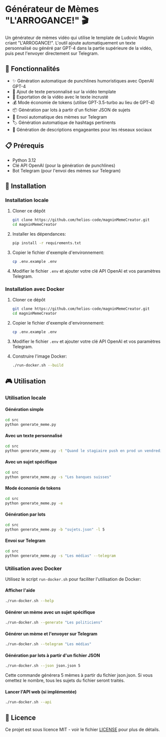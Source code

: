 # Générateur de Mèmes "L'ARROGANCE!" 🎬

Un générateur de mèmes vidéo qui utilise le template de Ludovic Magnin criant "L'ARROGANCE!". L'outil ajoute automatiquement un texte personnalisé ou généré par GPT-4 dans la partie supérieure de la vidéo, puis peut l'envoyer directement sur Telegram.

## 🚀 Fonctionnalités

- ✨ Génération automatique de punchlines humoristiques avec OpenAI GPT-4
- 📝 Ajout de texte personnalisé sur la vidéo template
- 🎥 Exportation de la vidéo avec le texte incrusté
- 💰 Mode économie de tokens (utilise GPT-3.5-turbo au lieu de GPT-4)
- 📦 Génération par lots à partir d'un fichier JSON de sujets
- 📱 Envoi automatique des mèmes sur Telegram
- 🏷️ Génération automatique de hashtags pertinents
- 📄 Génération de descriptions engageantes pour les réseaux sociaux

## 📋 Prérequis

- Python 3.12
- Clé API OpenAI (pour la génération de punchlines)
- Bot Telegram (pour l'envoi des mèmes sur Telegram)

## 🔧 Installation

### Installation locale

1. Cloner ce dépôt
   ```bash
   git clone https://github.com/helios-code/magninMemeCreator.git
   cd magninMemeCreator
   ```

2. Installer les dépendances:
   ```bash
   pip install -r requirements.txt
   ```

3. Copier le fichier d'exemple d'environnement:
   ```bash
   cp .env.example .env
   ```

4. Modifier le fichier `.env` et ajouter votre clé API OpenAI et vos paramètres Telegram.

### Installation avec Docker

1. Cloner ce dépôt
   ```bash
   git clone https://github.com/helios-code/magninMemeCreator.git
   cd magninMemeCreator
   ```

2. Copier le fichier d'exemple d'environnement:
   ```bash
   cp .env.example .env
   ```

3. Modifier le fichier `.env` et ajouter votre clé API OpenAI et vos paramètres Telegram.

4. Construire l'image Docker:
   ```bash
   ./run-docker.sh --build
   ```

## 🎮 Utilisation

### Utilisation locale

#### Génération simple

```bash
cd src
python generate_meme.py
```

#### Avec un texte personnalisé

```bash
cd src
python generate_meme.py -t "Quand le stagiaire push en prod un vendredi à 17h"
```

#### Avec un sujet spécifique

```bash
cd src
python generate_meme.py -s "Les banques suisses"
```

#### Mode économie de tokens

```bash
cd src
python generate_meme.py -e
```

#### Génération par lots

```bash
cd src
python generate_meme.py -b "sujets.json" -l 5
```

#### Envoi sur Telegram

```bash
cd src
python generate_meme.py -s "Les médias" --telegram
```

### Utilisation avec Docker

Utilisez le script `run-docker.sh` pour faciliter l'utilisation de Docker:

#### Afficher l'aide

```bash
./run-docker.sh --help
```

#### Générer un mème avec un sujet spécifique

```bash
./run-docker.sh --generate "Les politiciens"
```

#### Générer un mème et l'envoyer sur Telegram

```bash
./run-docker.sh --telegram "Les médias"
```

#### Génération par lots à partir d'un fichier JSON

```bash
./run-docker.sh --json json.json 5
```

Cette commande générera 5 mèmes à partir du fichier json.json. Si vous omettez le nombre, tous les sujets du fichier seront traités.

#### Lancer l'API web (si implémentée)

```bash
./run-docker.sh --api
```

## 📜 Licence

Ce projet est sous licence MIT - voir le fichier [LICENSE](LICENSE) pour plus de détails. 